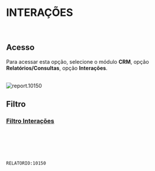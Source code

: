 # INTERAÇÕES
<br>

## Acesso
Para acessar esta opção, selecione o módulo **CRM**, opção **Relatórios/Consultas**, opção **Interações**.
<br>
<br>

![report.10150](https://raw.githubusercontent.com/netforcews/docs-siscom/master/relatorios/imagens/report.10150.png)
<br>

## Filtro
### [Filtro Interações](/geral/rep-filtro-interacoes.md)
<br>
<br>
<br>
<br>

```RELATORIO:10150```
